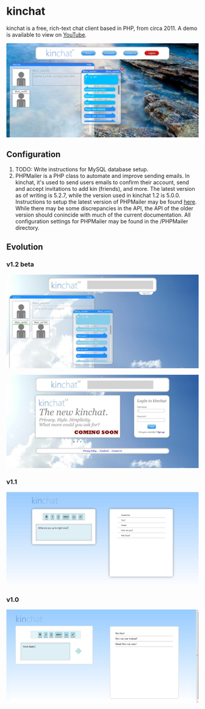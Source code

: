 # kinchat

kinchat is a free, rich-text chat client based in PHP, from circa 2011. A demo is available to view on [YouTube](https://www.youtube.com/watch?v=rdCnedrxslk).

![Screenshot](screenshots/1.2.png)

## Configuration

1. TODO: Write instructions for MySQL database setup.
2. PHPMailer is a PHP class to automate and improve sending emails. In kinchat, it's used to send users emails to confirm their account, send and accept invitations to add kin (friends), and more. The latest version as of writing is 5.2.7, while the version used in kinchat 1.2 is 5.0.0. Instructions to setup the latest version of PHPMailer may be found [here](https://github.com/PHPMailer/PHPMailer/blob/master/README.md). While there may be some discrepancies in the API, the API of the older version should conincide with much of the current documentation. All configuration settings for PHPMailer may be found in the /PHPMailer directory.

## Evolution

### v1.2 beta

![Screenshot](screenshots/1.2-beta-1.jpg)

![Screenshot](screenshots/1.2-beta-2.jpg)

### v1.1

![Screenshot](screenshots/1.1.png)

### v1.0

![Screenshot](screenshots/1.0.png)
